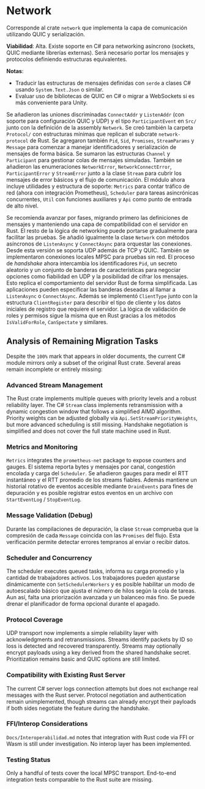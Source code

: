 # Network

Corresponde al crate `network` que implementa la capa de comunicación utilizando QUIC y serialización.

**Viabilidad**: Alta. Existe soporte en C# para networking asíncrono (sockets, QUIC mediante librerías externas). Será necesario portar los mensajes y protocolos definiendo estructuras equivalentes.

**Notas**:
- Traducir las estructuras de mensajes definidas con `serde` a clases C# usando `System.Text.Json` o similar.
- Evaluar uso de bibliotecas de QUIC en C# o migrar a WebSockets si es más conveniente para Unity.

Se añadieron las uniones discriminadas `ConnectAddr` y `ListenAddr` (con soporte para configuración QUIC y UDP) y el tipo `ParticipantEvent` en `Src/` junto con la definición de la assembly `Network`.
Se creó también la carpeta `Protocol/` con estructuras mínimas que replican el subcrate `network-protocol` de Rust.
Se agregaron también `Pid`, `Sid`, `Promises`, `StreamParams` y `Message` para comenzar a manejar identificadores y serialización de mensajes de forma básica.
Se sumaron las estructuras `Channel` y `Participant` para gestionar colas de mensajes simuladas. También se añadieron las enumeraciones `NetworkError`, `NetworkConnectError`, `ParticipantError` y `StreamError` junto a la clase `Stream` para cubrir los mensajes de error básicos y el flujo de comunicación.
El módulo ahora incluye utilidades y estructura de soporte:
`Metrics` para contar tráfico de red (ahora con integración Prometheus), `Scheduler` para tareas asincrónicas concurrentes, `Util` con funciones auxiliares y `Api` como punto de entrada de alto nivel.

Se recomienda avanzar por fases, migrando primero las definiciones de mensajes y manteniendo una capa de compatibilidad con el servidor en Rust. El resto de la lógica de networking puede portarse gradualmente para facilitar las pruebas.
Se añadió igualmente la clase `Network` con métodos asíncronos de `ListenAsync` y `ConnectAsync` para orquestar las conexiones. Desde esta versión se soporta UDP además de TCP y QUIC. También se implementaron conexiones locales MPSC para pruebas sin red.
El proceso de *handshake* ahora intercambia los identificadores `Pid`, un secreto aleatorio y un conjunto de banderas de características para negociar opciones como fiabilidad en UDP y la posibilidad de cifrar los mensajes. Esto replica el comportamiento del servidor Rust de forma simplificada. Las aplicaciones pueden especificar las banderas deseadas al llamar a `ListenAsync` o `ConnectAsync`.
Además se implementó `ClientType` junto con la estructura `ClientRegister` para
describir el tipo de cliente y los datos iniciales de registro que requiere el
servidor. La lógica de validación de roles y permisos sigue la misma que en
Rust gracias a los métodos `IsValidForRole`, `CanSpectate` y similares.

## Analysis of Remaining Migration Tasks

Despite the `100%` mark that appears in older documents, the current C# module
mirrors only a subset of the original Rust crate. Several areas remain
incomplete or entirely missing:


### Advanced Stream Management

The Rust crate implements multiple queues with priority levels and a robust
reliability layer. The C# `Stream` class implements retransmission with a
dynamic congestion window that follows a simplified AIMD algorithm. Priority
weights can be adjusted globally via `Api.SetStreamPriorityWeights`, but more
advanced scheduling is still missing.
Handshake negotiation is simplified and does not cover the full state machine
used in Rust.

### Metrics and Monitoring

`Metrics` integrates the `prometheus-net` package to expose counters and gauges.
El sistema reporta bytes y mensajes por canal, congestión encolada y carga del
`Scheduler`. Se añadieron gauges para medir el RTT instantáneo y el RTT promedio de los streams fiables.
Además mantiene un historial rotativo de eventos accesible mediante `DrainEvents` para fines de depuración y es posible
registrar estos eventos en un archivo con `StartEventLog` / `StopEventLog`.

### Message Validation (Debug)

Durante las compilaciones de depuración, la clase `Stream` comprueba que la compresión de cada `Message` coincida con las `Promises` del flujo. Esta verificación permite detectar errores tempranos al enviar o recibir datos.

### Scheduler and Concurrency

The scheduler executes queued tasks, informa su carga promedio y la cantidad
de trabajadores activos. Los trabajadores pueden ajustarse dinámicamente con
`SetSchedulerWorkers` y es posible habilitar un modo de autoescalado básico
que ajusta el número de hilos según la cola de tareas. Aun así, falta una
priorización avanzada y un balanceo más fino. Se puede drenar el planificador
de forma opcional durante el apagado.

### Protocol Coverage

UDP transport now implements a simple reliability layer with acknowledgments
and retransmissions. Streams identify packets by ID so loss is detected and
recovered transparently. Streams may optionally encrypt payloads using a key
derived from the shared handshake secret. Prioritization remains basic and
QUIC options are still limited.

### Compatibility with Existing Rust Server

The current C# server logs connection attempts but does not exchange real
messages with the Rust server. Protocol negotiation and authentication remain
unimplemented, though streams can already encrypt their payloads if both sides
negotiate the feature during the handshake.

### FFI/Interop Considerations

`Docs/Interoperabilidad.md` notes that integration with Rust code via FFI or
Wasm is still under investigation. No interop layer has been implemented.

### Testing Status

Only a handful of tests cover the local MPSC transport. End-to-end integration
tests comparable to the Rust suite are missing.
